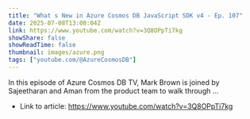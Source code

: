 ```yaml
---
title: "What s New in Azure Cosmos DB JavaScript SDK v4 - Ep. 107"
date: 2025-07-08T13:00:04Z
link: https://www.youtube.com/watch?v=3Q8OPpTi7kg
showShare: false
showReadTime: false
thumbnail: images/azure.png
tags: ["youtube.com/@AzureCosmosDB"]
---
```

In this episode of Azure Cosmos DB TV, Mark Brown is joined by Sajeetharan and Aman from the product team to walk through ...

- Link to article: https://www.youtube.com/watch?v=3Q8OPpTi7kg